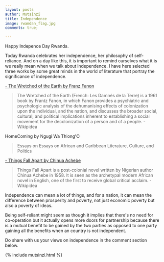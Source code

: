 ```yaml
---
layout: posts
author: Mutsinzi
title: Independence
image: rwandan_flag.jpg
comments: true;

---
```


Happy Indepence Day Rwanda.

Today Rwanda celebrates her independence, her philosophy of self-reliance. And on a day like this, it is important to remind ourselves what it is we really mean when we talk about independence. I have here selected three works by some great minds in the world of literature that portray the significance of independence.

<a href="https://en.wikipedia.org/wiki/The_Wretched_of_the_Earth"> -  The Wretched of the Earth by Franz Fanon</a>
<blockquote>The Wretched of the Earth (French: Les Damnés de la Terre) is a 1961 book by Frantz Fanon, in which Fanon provides a psychiatric and psychologic analysis of the dehumanising effects of colonization upon the individual, and the nation, and discusses the broader social, cultural, and political implications inherent to establishing a social movement for the decolonization of a person and of a people. - Wikipidea </blockquote>

HomeComing by Ngugi Wa Thiong'O
<blockquote>Essays on Essays on African and Caribbean Literature, Culture, and Politics</blockquote>


<a href="https://en.wikipedia.org/wiki/Things_Fall_Apart"> - Things Fall Apart by Chinua Achebe</a>
<blockquote>Things Fall Apart is a post-colonial novel written by Nigerian author Chinua Achebe in 1958. It is seen as the archetypal modern African novel in English, one of the first to receive global critical acclaim. - Wikipidea</blockquote>



Independence can mean a lot of things, and for a nation, it can mean the difference between prosperity and poverty, not just economic poverty but also a poverty of ideas.

Being self-reliant might seem as though it implies that there's no need for co-operation but it actually opens more doors for partnership because there is a mutual benefit to be gained by the two parties as opposed to one party gaining all the benefits when an country is not independent.

Do share with us your views on independence in the comment section below.

{% include mutsinzi.html %}
